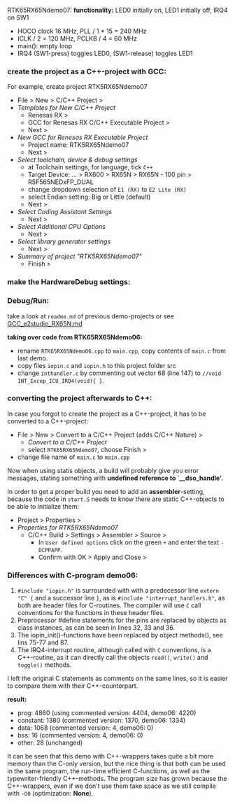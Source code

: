 RTK65RX65Ndemo07:
**functionality:** LED0 initially on, LED1 initially off, IRQ4 on SW1
- HOCO clock 16 MHz, PLL / 1 * 15 = 240 MHz
- ICLK / 2 = 120 MHz, PCLKB / 4 = 60 MHz
- main(): empty loop
- IRQ4 (SW1-press) toggles LED0, (SW1-release) toggles LED1

### create the project as a C++-project with GCC:
For example, create project RTK5RX65Ndemo07
- File > New > C/C++ Project > 
- _Templates for New C/C++ Project_
  - Renesas RX > 
  - GCC for Renesas RX C/C++ Executable Project > 
  - Next >
- _New GCC for Renesas RX Executable Project_
  - Project name: RTK5RX65Ndemo07
  - Next >
- _Select toolchain, device & debug settings_
  - at Toolchain settings, for language, tick `C++`
  - Target Device: ... > RX600 > RX65N > RX65N - 100 pin > R5F565NEDxFP_DUAL
  - change dropdown selection of `E1 (RX)` to `E2 Lite (RX)`
  - select Endian setting: Big or Little (default)
  - Next >
- _Select Coding Assistant Settings_
  - Next >
- _Select Additional CPU Options_
  - Next >
- _Select library generator settings_
  - Next >
- _Summary of project "RTK5RX65Ndemo07"_
  - Finish >

### make the HardwareDebug settings:
### Debug/Run:
take a look at `readme.md` of previous demo-projects or
see [GCC_e2studio_RX65N.md](https://github.com/Roberts-sw/RX-target-board-GCC/blob/master/GCC_e2studio_RX65N.md)

**taking over code from RTK65RX65Ndemo06:**
- rename `RTK65RX65Ndemo06.cpp` to `main.cpp`, copy contents of `main.c` from last demo.
- copy files `iopin.c` and `iopin.h` to this project folder src
- change `inthandler.c` by commenting out vector 68 (line 147) to
  `//void INT_Excep_ICU_IRQ4(void){ }`.

### converting the project afterwards to C++:
In case you forgot to create the project as a C++-project, it has to be
converted to a C++-project:
- File > New > Convert to a C/C++ Project (adds C/C++ Nature) >
  - _Convert to a C/C++ Project_
  - select `RTK65RX65Ndemo07`, choose Finish >
- change file name of `main.c` to `main.cpp`

Now when using statis objects, a build will probably give you error messages,
stating something with **undefined reference to `__dso_handle'**.

In order to get a proper build you need to add an **assembler**-setting,
because the code in `start.S` needs to know there are static C++-objects to
be able to initialize them:
- Project > Properties > 
- _Properties for RTK5RX65Ndemo07_
  - C/C++ Build > Settings > Assembler > Source >
    - In `User defined options` click on the green `+` and enter the text `-DCPPAPP`.
    - Confirm with OK > Apply and Close >

### Differences with C-program demo06:
1. `#include "iopin.h"` is surrounded with with a predecessor line
   `extern "C" {` and a successor line `}`, as is
   `#include "interrupt_handlers.h"`, as both are header files for C-routines.
   The compiler will use `C` call conventions for the functions in these header
   files.
2. Preprocessor #define statements for the pins are replaced by objects as
   class instances, as can be seen in lines 32, 33 and 36.
3. The iopin_init()-functions have been replaced by object methods(),
   see lins 75-77 and 87.
4. The IRQ4-interrupt routine, although called with `C` conventions, is a
   C++-routine, as it can directly call the objects `read()`, `write()` and
   `toggle()` methods.

I left the original C statements as comments on the same lines, so it is
easier to compare them with their C++-counterpart.

**result:**
 - prog: 4860 (using commented version: 4404, demo06: 4220)
 - constant: 1380 (commented version: 1370, demo06: 1334)
 - data: 1068 (commented version: 4, demo06: 0)
 - bss: 16 (commented version: 4, demo06: 0)
 - other: 28 (unchanged)

It can be seen that this demo with C++-wrappers takes quite a bit more memory
than the C-only version, but the nice thing is that both can be used in the
same program, the run-time efficient C-functions, as well as the
typewriter-friendly C++-methods.
The program size has grown because the C++-wrappers, even if we don't use them 
take space as we still compile with `-O0` (optimization: **None**).

